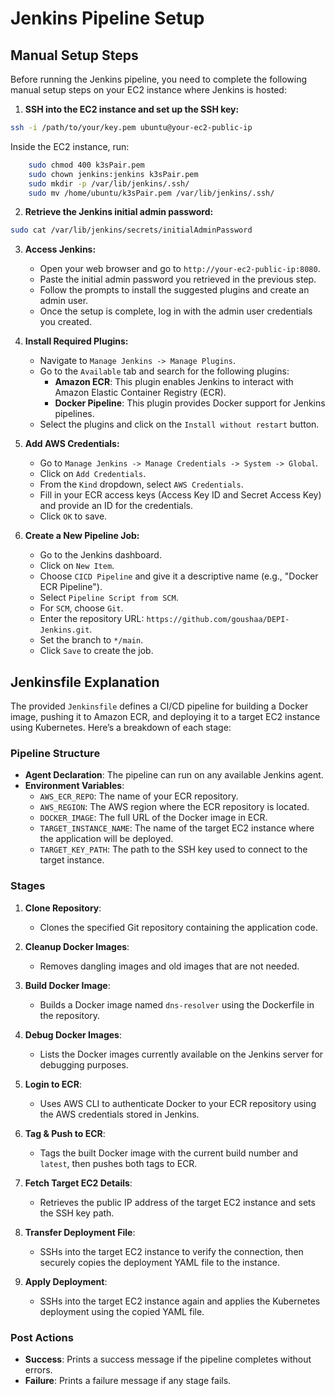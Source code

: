 # Jenkins Pipeline Setup

## Manual Setup Steps

Before running the Jenkins pipeline, you need to complete the following manual setup steps on your EC2 instance where Jenkins is hosted:

1. **SSH into the EC2 instance and set up the SSH key:**
```bash
ssh -i /path/to/your/key.pem ubuntu@your-ec2-public-ip
```
Inside the EC2 instance, run:
```bash
    sudo chmod 400 k3sPair.pem
    sudo chown jenkins:jenkins k3sPair.pem
    sudo mkdir -p /var/lib/jenkins/.ssh/
    sudo mv /home/ubuntu/k3sPair.pem /var/lib/jenkins/.ssh/
```

2. **Retrieve the Jenkins initial admin password:**
```bash
sudo cat /var/lib/jenkins/secrets/initialAdminPassword
```

3. **Access Jenkins:**
   - Open your web browser and go to `http://your-ec2-public-ip:8080`.
   - Paste the initial admin password you retrieved in the previous step.
   - Follow the prompts to install the suggested plugins and create an admin user.
   - Once the setup is complete, log in with the admin user credentials you created.

4. **Install Required Plugins:**
   - Navigate to `Manage Jenkins -> Manage Plugins`.
   - Go to the `Available` tab and search for the following plugins:
     - **Amazon ECR**: This plugin enables Jenkins to interact with Amazon Elastic Container Registry (ECR).
     - **Docker Pipeline**: This plugin provides Docker support for Jenkins pipelines.
   - Select the plugins and click on the `Install without restart` button.

5. **Add AWS Credentials:**
   - Go to `Manage Jenkins -> Manage Credentials -> System -> Global`.
   - Click on `Add Credentials`.
   - From the `Kind` dropdown, select `AWS Credentials`.
   - Fill in your ECR access keys (Access Key ID and Secret Access Key) and provide an ID for the credentials.
   - Click `OK` to save.

6. **Create a New Pipeline Job:**
   - Go to the Jenkins dashboard.
   - Click on `New Item`.
   - Choose `CICD Pipeline` and give it a descriptive name (e.g., "Docker ECR Pipeline").
   - Select `Pipeline Script from SCM`.
   - For `SCM`, choose `Git`.
   - Enter the repository URL: `https://github.com/goushaa/DEPI-Jenkins.git`.
   - Set the branch to `*/main`.
   - Click `Save` to create the job.

## Jenkinsfile Explanation

The provided `Jenkinsfile` defines a CI/CD pipeline for building a Docker image, pushing it to Amazon ECR, and deploying it to a target EC2 instance using Kubernetes. Here’s a breakdown of each stage:

### Pipeline Structure

- **Agent Declaration**: The pipeline can run on any available Jenkins agent.
- **Environment Variables**: 
  - `AWS_ECR_REPO`: The name of your ECR repository.
  - `AWS_REGION`: The AWS region where the ECR repository is located.
  - `DOCKER_IMAGE`: The full URL of the Docker image in ECR.
  - `TARGET_INSTANCE_NAME`: The name of the target EC2 instance where the application will be deployed.
  - `TARGET_KEY_PATH`: The path to the SSH key used to connect to the target instance.

### Stages

1. **Clone Repository**: 
   - Clones the specified Git repository containing the application code.

2. **Cleanup Docker Images**: 
   - Removes dangling images and old images that are not needed.

3. **Build Docker Image**: 
   - Builds a Docker image named `dns-resolver` using the Dockerfile in the repository.

4. **Debug Docker Images**: 
   - Lists the Docker images currently available on the Jenkins server for debugging purposes.

5. **Login to ECR**: 
   - Uses AWS CLI to authenticate Docker to your ECR repository using the AWS credentials stored in Jenkins.

6. **Tag & Push to ECR**: 
   - Tags the built Docker image with the current build number and `latest`, then pushes both tags to ECR.

7. **Fetch Target EC2 Details**: 
   - Retrieves the public IP address of the target EC2 instance and sets the SSH key path.

8. **Transfer Deployment File**: 
   - SSHs into the target EC2 instance to verify the connection, then securely copies the deployment YAML file to the instance.

9. **Apply Deployment**: 
   - SSHs into the target EC2 instance again and applies the Kubernetes deployment using the copied YAML file.

### Post Actions

- **Success**: Prints a success message if the pipeline completes without errors.
- **Failure**: Prints a failure message if any stage fails.

